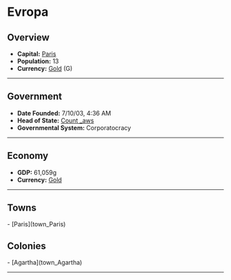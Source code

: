 <!--UNDEDITED FILE, remove this entire line if this file has been edited!-->
# <!--NAME-->Evropa<!--NAME-->

## Overview

- **Capital:** <!--CAPITAL_LINK-->[Paris](Paris_town)<!--CAPITAL_LINK-->
- **Population:** <!--POPULATION-->13<!--POPULATION-->
- **Currency:** <!--CURRENCY_LINK-->[Gold](Gold_currency)<!--CURRENCY_LINK--> (<!--CURRENCY_ABV-->G<!--CURRENCY_ABV-->)

---

## Government

- **Date Founded:** <!--FOUNDED-->7/10/03, 4:36 AM<!--FOUNDED-->
- **Head of State:** <!--LEADER_TITLE_LINK-->[Count _aws](_aws_user)<!--LEADER_TITLE_LINK-->
- **Governmental System:** <!--GOVERNMENT-->Corporatocracy<!--GOVERNMENT-->

---

## Economy

- **GDP:** <!--GDP-->61,059g<!--GDP-->
- **Currency:** <!--CURRENCY_LINK-->[Gold](Gold_currency)<!--CURRENCY_LINK-->

---

## Towns

<!--TOWNS-->- [Paris](town_Paris)<!--TOWNS-->

## Colonies

<!--COLONIES-->- [Agartha](town_Agartha)<!--COLONIES-->

---